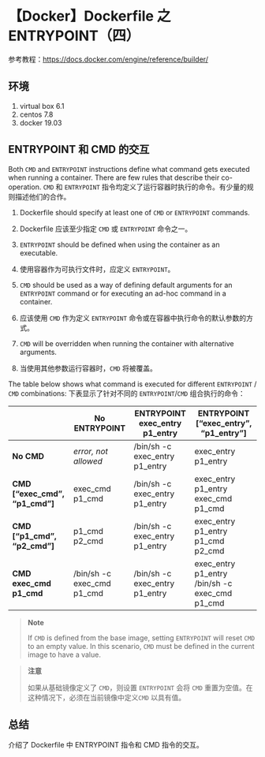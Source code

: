 # 【Docker】Dockerfile 之 ENTRYPOINT（四）

参考教程：https://docs.docker.com/engine/reference/builder/

## 环境

1. virtual box 6.1
2. centos 7.8
3. docker 19.03

## ENTRYPOINT 和 CMD 的交互

Both `CMD` and `ENTRYPOINT` instructions define what command gets executed when running a container. There are few rules that describe their co-operation.
`CMD` 和 `ENTRYPOINT` 指令均定义了运行容器时执行的命令。有少量的规则描述他们的合作。

1. Dockerfile should specify at least one of `CMD` or `ENTRYPOINT` commands.
1. Dockerfile 应该至少指定 `CMD` 或 `ENTRYPOINT` 命令之一。
    
2. `ENTRYPOINT` should be defined when using the container as an executable.
2. 使用容器作为可执行文件时，应定义 `ENTRYPOINT`。
    
3. `CMD` should be used as a way of defining default arguments for an `ENTRYPOINT` command or for executing an ad-hoc command in a container.
3. 应该使用 `CMD` 作为定义 `ENTRYPOINT` 命令或在容器中执行命令的默认参数的方式。
    
4. `CMD` will be overridden when running the container with alternative arguments.
4. 当使用其他参数运行容器时，`CMD` 将被覆盖。

The table below shows what command is executed for different `ENTRYPOINT` / `CMD` combinations:
下表显示了针对不同的 `ENTRYPOINT`/`CMD` 组合执行的命令：

|   | No ENTRYPOINT | ENTRYPOINT exec\_entry p1\_entry | ENTRYPOINT \[“exec\_entry”, “p1\_entry”\] |
| --- | --- | --- | --- |
| **No CMD** | _error, not allowed_ | /bin/sh -c exec\_entry p1\_entry | exec\_entry p1\_entry |
| **CMD \[“exec\_cmd”, “p1\_cmd”\]** | exec\_cmd p1\_cmd | /bin/sh -c exec\_entry p1\_entry | exec\_entry p1\_entry exec\_cmd p1\_cmd |
| **CMD \[“p1\_cmd”, “p2\_cmd”\]** | p1\_cmd p2\_cmd | /bin/sh -c exec\_entry p1\_entry | exec\_entry p1\_entry p1\_cmd p2\_cmd |
| **CMD exec\_cmd p1\_cmd** | /bin/sh -c exec\_cmd p1\_cmd | /bin/sh -c exec\_entry p1\_entry | exec\_entry p1\_entry /bin/sh -c exec\_cmd p1\_cmd |

> **Note**
> 
> If `CMD` is defined from the base image, setting `ENTRYPOINT` will reset `CMD` to an empty value. In this scenario, `CMD` must be defined in the current image to have a value.

> **注意**
>
>如果从基础镜像定义了 `CMD`，则设置 `ENTRYPOINT` 会将 `CMD` 重置为空值。在这种情况下，必须在当前镜像中定义`CMD` 以具有值。

## 总结

介绍了 Dockerfile 中 ENTRYPOINT 指令和 CMD 指令的交互。